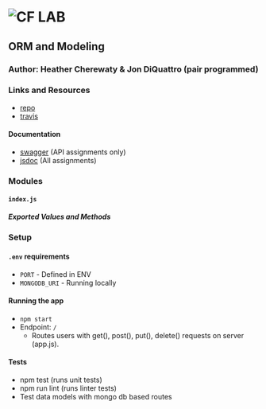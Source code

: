![CF](http://i.imgur.com/7v5ASc8.png) LAB
=================================================

## ORM and Modeling

### Author: Heather Cherewaty & Jon DiQuattro (pair programmed)

### Links and Resources


* [repo](https://github.com/hcherewaty/14-orm-and-modeling)
* [travis](https://www.travis-ci.com/hcherewaty/13-rest-server)



#### Documentation
* [swagger](http://xyz.com) (API assignments only)
* [jsdoc](http://xyz.com) (All assignments)

### Modules
#### `index.js`
##### Exported Values and Methods

### Setup
#### `.env` requirements
* `PORT` - Defined in ENV
* `MONGODB_URI` - Running locally

#### Running the app
* `npm start`
* Endpoint: `/`
  * Routes users with get(), post(), put(), delete() requests on server (app.js).
  
#### Tests
* npm test (runs unit tests)
* npm run lint (runs linter tests)
* Test data models with mongo db based routes

